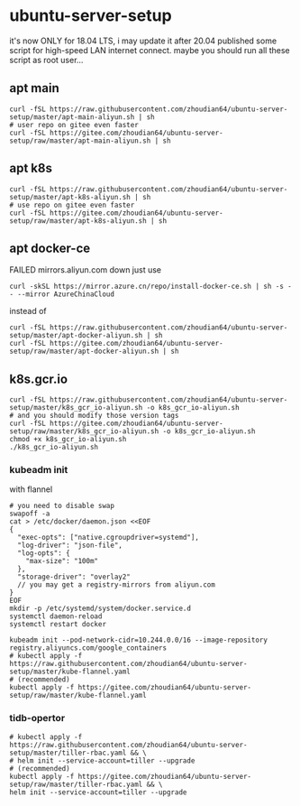 # ubuntu-server-setup

it's now ONLY for 18.04 LTS, i may update it after 20.04 published
some script for high-speed LAN internet connect.
maybe you should run all these script as root user...

## apt main 
```shell
curl -fSL https://raw.githubusercontent.com/zhoudian64/ubuntu-server-setup/master/apt-main-aliyun.sh | sh
# user repo on gitee even faster
curl -fSL https://gitee.com/zhoudian64/ubuntu-server-setup/raw/master/apt-main-aliyun.sh | sh
```

## apt k8s
```shell
curl -fSL https://raw.githubusercontent.com/zhoudian64/ubuntu-server-setup/master/apt-k8s-aliyun.sh | sh
# use repo on gitee even faster
curl -fSL https://gitee.com/zhoudian64/ubuntu-server-setup/raw/master/apt-k8s-aliyun.sh | sh
```

## apt docker-ce
FAILED mirrors.aliyun.com down
just use
```shell
curl -skSL https://mirror.azure.cn/repo/install-docker-ce.sh | sh -s -- --mirror AzureChinaCloud
```
instead of 
```shell
curl -fSL https://raw.githubusercontent.com/zhoudian64/ubuntu-server-setup/master/apt-docker-aliyun.sh | sh
curl -fSL https://gitee.com/zhoudian64/ubuntu-server-setup/raw/master/apt-docker-aliyun.sh | sh
```

## k8s.gcr.io
```shell
curl -fSL https://raw.githubusercontent.com/zhoudian64/ubuntu-server-setup/master/k8s_gcr_io-aliyun.sh -o k8s_gcr_io-aliyun.sh
# and you should modify those version tags
curl -fSL https://gitee.com/zhoudian64/ubuntu-server-setup/raw/master/k8s_gcr_io-aliyun.sh -o k8s_gcr_io-aliyun.sh
chmod +x k8s_gcr_io-aliyun.sh
./k8s_gcr_io-aliyun.sh
```
### kubeadm init
with flannel
```shell
# you need to disable swap
swapoff -a
cat > /etc/docker/daemon.json <<EOF
{
  "exec-opts": ["native.cgroupdriver=systemd"],
  "log-driver": "json-file",
  "log-opts": {
    "max-size": "100m"
  },
  "storage-driver": "overlay2"
  // you may get a registry-mirrors from aliyun.com
}
EOF
mkdir -p /etc/systemd/system/docker.service.d
systemctl daemon-reload
systemctl restart docker

kubeadm init --pod-network-cidr=10.244.0.0/16 --image-repository registry.aliyuncs.com/google_containers
# kubectl apply -f https://raw.githubusercontent.com/zhoudian64/ubuntu-server-setup/master/kube-flannel.yaml
# (recommended)
kubectl apply -f https://gitee.com/zhoudian64/ubuntu-server-setup/raw/master/kube-flannel.yaml
```

### tidb-opertor
```shell
# kubectl apply -f https://raw.githubusercontent.com/zhoudian64/ubuntu-server-setup/master/tiller-rbac.yaml && \
# helm init --service-account=tiller --upgrade
# (recommended)
kubectl apply -f https://gitee.com/zhoudian64/ubuntu-server-setup/raw/master/tiller-rbac.yaml && \
helm init --service-account=tiller --upgrade
```

